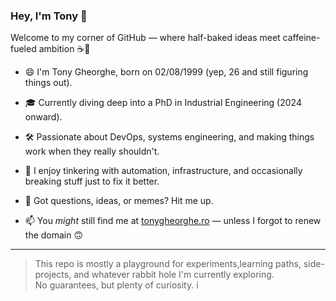 ### Hey, I'm Tony 👋

Welcome to my corner of GitHub — where half-baked ideas meet caffeine-fueled ambition ☕🚀

- 😄 I'm Tony Gheorghe, born on 02/08/1999 (yep, 26 and still figuring things out).
- 🎓 Currently diving deep into a PhD in Industrial Engineering (2024 onward).
- 🛠️ Passionate about DevOps, systems engineering, and making things work when they really shouldn't.
- 🧠 I enjoy tinkering with automation, infrastructure, and occasionally breaking stuff just to fix it better.

- 💬 Got questions, ideas, or memes? Hit me up.
- 📫 You *might* still find me at [tonygheorghe.ro](https://www.tonygheorghe.ro) — unless I forgot to renew the domain 🙃

---

> This repo is mostly a playground for experiments,learning paths, side-projects, and whatever rabbit hole I'm currently exploring.  
> No guarantees, but plenty of curiosity.
i

